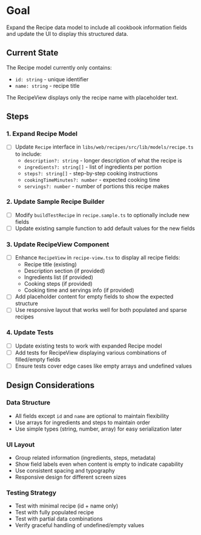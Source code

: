 # Goal

Expand the Recipe data model to include all cookbook information fields and update the UI to display this structured data.

## Current State

The Recipe model currently only contains:
- `id: string` - unique identifier
- `name: string` - recipe title

The RecipeView displays only the recipe name with placeholder text.

## Steps

### 1. Expand Recipe Model
- [ ] Update `Recipe` interface in `libs/web/recipes/src/lib/models/recipe.ts` to include:
  - `description?: string` - longer description of what the recipe is
  - `ingredients?: string[]` - list of ingredients per portion 
  - `steps?: string[]` - step-by-step cooking instructions
  - `cookingTimeMinutes?: number` - expected cooking time
  - `servings?: number` - number of portions this recipe makes

### 2. Update Sample Recipe Builder
- [ ] Modify `buildTestRecipe` in `recipe.sample.ts` to optionally include new fields
- [ ] Update existing sample function to add default values for the new fields

### 3. Update RecipeView Component
- [ ] Enhance `RecipeView` in `recipe-view.tsx` to display all recipe fields:
  - Recipe title (existing)
  - Description section (if provided)
  - Ingredients list (if provided)
  - Cooking steps (if provided) 
  - Cooking time and servings info (if provided)
- [ ] Add placeholder content for empty fields to show the expected structure
- [ ] Use responsive layout that works well for both populated and sparse recipes

### 4. Update Tests
- [ ] Update existing tests to work with expanded Recipe model
- [ ] Add tests for RecipeView displaying various combinations of filled/empty fields
- [ ] Ensure tests cover edge cases like empty arrays and undefined values

## Design Considerations

### Data Structure
- All fields except `id` and `name` are optional to maintain flexibility
- Use arrays for ingredients and steps to maintain order
- Use simple types (string, number, array) for easy serialization later

### UI Layout
- Group related information (ingredients, steps, metadata)
- Show field labels even when content is empty to indicate capability
- Use consistent spacing and typography
- Responsive design for different screen sizes

### Testing Strategy
- Test with minimal recipe (id + name only)
- Test with fully populated recipe
- Test with partial data combinations
- Verify graceful handling of undefined/empty values